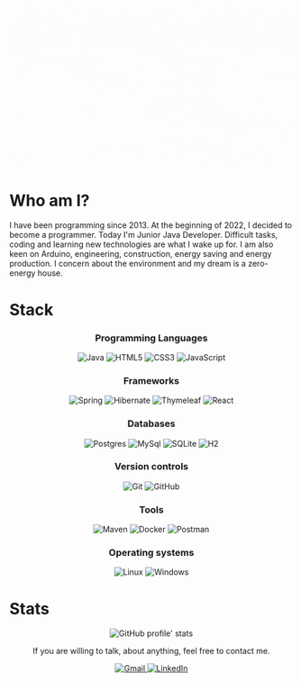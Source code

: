 <picture>
  <source media="(prefers-color-scheme: dark)" srcset="readme_res/intro_dark.gif">
  <source media="(prefers-color-scheme: light)" srcset="readme_res/intro_light.gif">
  <img alt="Hi, I'm Andrii - junior java developer" src="readme_res/intro_light.gif">
</picture>

# Who am I?

I have been programming since 2013. At the beginning of 2022, I decided to become a programmer. Today I'm Junior Java Developer. Difficult tasks, coding and learning new technologies are what I wake up for. I am also keen on Arduino, engineering, construction, energy saving and energy production. I concern about the environment and my dream is a zero-energy house.

# Stack

<h3 align="center">Programming Languages</h3>
<p align="center">
    <img alt="Java" src="https://img.shields.io/badge/java-%23ED8B00.svg?style=for-the-badge&color=gray&logo=java&logoColor=white" />
    <img alt="HTML5" src="https://img.shields.io/badge/html5-%23E34F26.svg?style=for-the-badge&color=gray&logo=html5&logoColor=white" />
    <img alt="CSS3" src="https://img.shields.io/badge/css3-%231572B6.svg?style=for-the-badge&color=gray&logo=css3&logoColor=white" />
    <img alt="JavaScript" src="https://img.shields.io/badge/javascript-%23323330.svg?style=for-the-badge&color=gray&logo=javascript&logoColor=white" />
</p>

<h3 align="center">Frameworks</h3>
<p align="center">
    <img alt="Spring" src="https://img.shields.io/badge/spring-%236DB33F.svg?style=for-the-badge&color=gray&logo=spring&logoColor=green" />
    <img alt="Hibernate" src="https://img.shields.io/static/v1?style=for-the-badge&color=gray&label=&message=hibernate&logo=hibernate&logoColor=white" />
    <img alt="Thymeleaf" src="https://img.shields.io/static/v1?style=for-the-badge&color=gray&label=&message=thymeleaf&logo=thymeleaf&logoColor=white" />
    <img alt="React" src="https://img.shields.io/static/v1?style=for-the-badge&color=gray&label=&message=react&logo=react&logoColor=white" />
</p>

<h3 align="center">Databases</h3>
<p align="center">
    <img alt="Postgres" src="https://img.shields.io/badge/postgres-%23316192.svg?style=for-the-badge&color=gray&logo=postgresql&logoColor=white" />
    <img alt="MySql" src="https://img.shields.io/badge/mysql-%23316192.svg?style=for-the-badge&color=gray&logo=mysql&logoColor=white" />
    <img alt="SQLite" src="https://img.shields.io/badge/sqlite-%23316192.svg?style=for-the-badge&color=gray&logo=sqlite&logoColor=white" />
    <img alt="H2" src="https://img.shields.io/badge/H2-%23316192.svg?style=for-the-badge&color=gray" />
</p>

<h3 align="center">Version controls</h3>
<p align="center">
    <img alt="Git" src="https://img.shields.io/badge/git-%23F05033.svg?style=for-the-badge&color=gray&logo=git&logoColor=white" />
    <img alt="GitHub" src="https://img.shields.io/badge/github-%23121011.svg?style=for-the-badge&color=gray&logo=github&logoColor=white" />
</p>

<h3 align="center">Tools</h3>
<p align="center">
    <img alt="Maven" src="https://img.shields.io/static/v1?style=for-the-badge&color=gray&label=&message=maven&logo=apache-maven&logoColor=white" />
    <img alt="Docker" src="https://img.shields.io/static/v1?style=for-the-badge&color=gray&label=&message=Docker&logo=docker&logoColor=white" />
    <img alt="Postman" src="https://img.shields.io/static/v1?style=for-the-badge&color=gray&label=&message=postman&logo=postman&logoColor=white" />
</p>

<h3 align="center">Operating systems</h3>
<p align="center">
    <img alt="Linux" src="https://img.shields.io/badge/Linux-FCC624?style=for-the-badge&color=gray&logo=linux&logoColor=white" />
    <img alt="Windows" src="https://img.shields.io/badge/Windows-0078D6?style=for-the-badge&color=gray&logo=windows&logoColor=white" />
</p>

# Stats

<p align="center">
    <img alt="GitHub profile' stats" src="https://metrics.lecoq.io/EpileptikKid?template=classic&languages=1&languages.limit=12&languages.colors=github&languages.threshold=0%25&config.timezone=Europe%2FWarsawhttps://metrics.lecoq.io/piotrmludzik?template=classic&languages=1&languages.limit=8&languages.colors=github&languages.threshold=0%25&config.timezone=Europe%2FWarsaw&config.padding=0%25%2C%200%25" />
</p>

<p align="center">
    If you are willing to talk, about anything, feel free to contact me.
</p>

<p align="center">
    <a href="mailto:k1d.ep1lept1k@gmail.com?subject=Hello%20Andrii,%20from%20GitHub!" target="_blank">
        <img alt="Gmail" src="https://img.shields.io/badge/Gmail-D14836?style=for-the-badge&logo=gmail&logoColor=white" />
    </a>
    <a href="https://www.linkedin.com/in/andrii-voloskovets" target="_blank">
        <img alt="LinkedIn" src="https://img.shields.io/badge/linkedin-%230077B5.svg?style=for-the-badge&logo=linkedin&logoColor=white"/>
    </a>
</p>